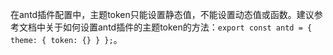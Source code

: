 在antd插件配置中，主题token只能设置静态值，不能设置动态值或函数。建议参考文档中关于如何设置antd插件的主题token的方法：`export const antd = { theme: { token: {} } };`。
